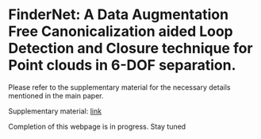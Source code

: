# FinderNet: A Data Augmentation Free Canonicalization aided Loop Detection and Closure technique for Point clouds in 6-DOF separation.

Please refer to the supplementary material for the necessary details mentioned in the main paper. 

Supplementary material: [link](https://drive.google.com/file/d/1elhW6kbrzEARtcHQQSLU0ENWeB4vegbc/view?usp=share_link)

Completion of this webpage is in progress. Stay tuned

